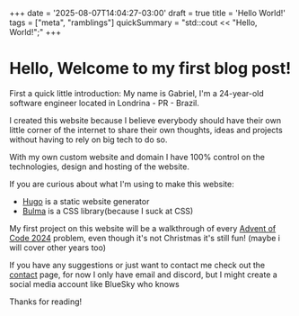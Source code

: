 +++
date = '2025-08-07T14:04:27-03:00'
draft = true
title = 'Hello World!'
tags = ["meta", "ramblings"]
quickSummary = "std::cout << \"Hello, World!\";"
+++

# Hello, Welcome to my first blog post!

First a quick little introduction: My name is Gabriel, I'm a 24-year-old software engineer
located in Londrina - PR - Brazil. 

I created this website because I believe everybody should have their own little corner of the internet to share 
their own thoughts, ideas and projects without having to rely on big tech to do so.

With my own custom website and domain I have 100% control on the technologies, design and hosting of the website.

If you are curious about what I'm using to make this website:
- <a href="https://gohugo.io/" target="_blank">Hugo</a> is a static website generator
- <a href="https://bulma.io/" target="_blank">Bulma</a> is a CSS library(because I suck at CSS)

My first project on this website will be a walkthrough of every <a href="https://adventofcode.com/" target="_blank"> Advent of Code 2024</a>
problem, even though it's not Christmas it's still fun! (maybe i will cover other years too)

If you have any suggestions or just want to contact me check out the [contact](/contact) page, for now I only have email and discord,
but I might create a social media account like BlueSky who knows

Thanks for reading! 